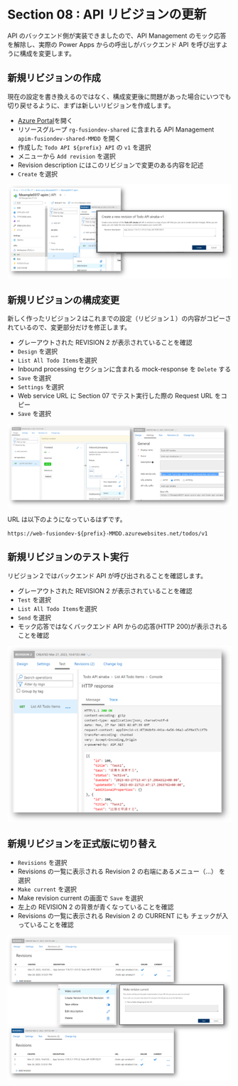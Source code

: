 # Section 08 : API リビジョンの更新

API のバックエンド側が実装できましたので、API Management のモック応答を解除し、実際の Power Apps からの呼出しがバックエンド API を呼び出すように構成を変更します。

## 新規リビジョンの作成

現在の設定を書き換えるのではなく、構成変更後に問題があった場合にいつでも切り戻せるように、まずは新しいリビジョンを作成します。

- [Azure Portal](https://portal.azure.com)を開く
- リソースグループ `rg-fusiondev-shared` に含まれる API Management `apim-fusiondev-shared-MMDD` を開く
- 作成した `Todo API ${prefix} API` の `v1` を選択
- メニューから `Add revision` を選択
- Revision description にはこのリビジョンで変更のある内容を記述
- `Create` を選択

![](./images/section08-new-revision.png)

## 新規リビジョンの構成変更

新しく作ったリビジョン２はこれまでの設定（リビジョン１）の内容がコピーされているので、変更部分だけを修正します。

- グレーアウトされた REVISION 2 が表示されていることを確認
- `Design` を選択
- `List All Todo Items`を選択
- Inbound processing セクションに含まれる mock-response を `Delete` する
- `Save` を選択
- `Settings` を選択
- Web service URL に Section 07 でテスト実行した際の Request URL をコピー
- `Save` を選択

![](./images/section08-configure-new-revision.png)

URL は以下のようになっているはずです。

```
https://web-fusiondev-${prefix}-MMDD.azurewebsites.net/todos/v1
```

## 新規リビジョンのテスト実行

リビジョン２ではバックエンド API が呼び出されることを確認します。

- グレーアウトされた REVISION 2 が表示されていることを確認
- `Test` を選択
- `List All Todo Items`を選択
- `Send` を選択
- モック応答ではなくバックエンド API からの応答(HTTP 200)が表示されることを確認

![](./images/section08-test-new-revision.png)

## 新規リビジョンを正式版に切り替え

- `Revisions` を選択
- Revisions の一覧に表示される Revision 2 の右端にあるメニュー（...） を選択
- `Make current` を選択
- Make revision current の画面で `Save` を選択
- 左上の REVISION 2 の背景が青くなっていることを確認
- Revisions の一覧に表示される Revision 2 の CURRENT にも チェックが入っていることを確認

![](./images/section08-make-new-revision-current.png)